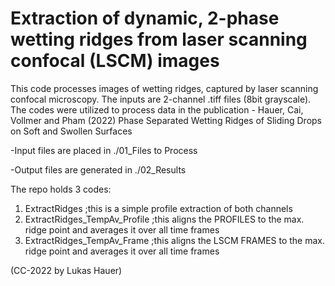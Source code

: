 # Extraction of dynamic, 2-phase wetting ridges from laser scanning confocal (LSCM) images

This code processes images of wetting ridges, captured by laser scanning confocal microscopy. The inputs are 2-channel .tiff files (8bit grayscale). The codes were utilized to process data in the publication - Hauer, Cai, Vollmer and Pham (2022) Phase Separated Wetting Ridges of Sliding Drops on Soft and Swollen Surfaces

-Input files are placed in ./01_Files to Process

-Output files are generated in ./02_Results

The repo holds 3 codes:

1) ExtractRidges                  ;this is a simple profile extraction of both channels
2) ExtractRidges_TempAv_Profile   ;this aligns the PROFILES to the max. ridge point and averages it over all time frames
3) ExtractRidges_TempAv_Frame     ;this aligns the LSCM FRAMES to the max. ridge point and averages it over all time frames

(CC-2022 by Lukas Hauer)
